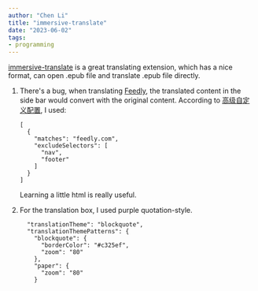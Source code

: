 ```yaml
---
author: "Chen Li"
title: "immersive-translate"
date: "2023-06-02"
tags: 
- programming
---
```


[immersive-translate](https://github.com/immersive-translate/immersive-translate) is a great translating extension, which has a nice format, can open .epub file and translate .epub file directly.

1. There's a bug, when translating [Feedly](feedly.com), the translated content in the side bar would convert with the original content. According to [高级自定义配置](https://immersive-translate.owenyoung.com/advanced#user-rules), I used:

    ```
    [
      {
        "matches": "feedly.com",
        "excludeSelectors": [
          "nav",
          "footer"
        ]
      }
    ]
    ```

    Learning a little html is really useful.

2. For the translation box, I used purple quotation-style.

    ```
      "translationTheme": "blockquote",
      "translationThemePatterns": {
        "blockquote": {
          "borderColor": "#c325ef",
          "zoom": "80"
        },
        "paper": {
          "zoom": "80"
        }
    ```

